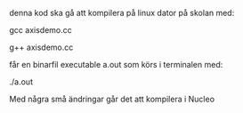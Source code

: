 denna kod ska gå att kompilera på linux dator på skolan med:

gcc axisdemo.cc

g++ axisdemo.cc

får en binarfil executable a.out som körs i terminalen med:

./a.out

Med några små ändringar går det att kompilera i Nucleo

